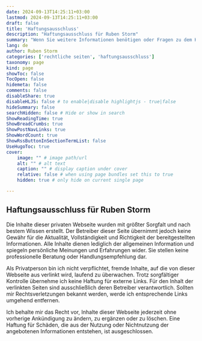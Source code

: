 ```yaml
---
date: 2024-09-13T14:25:11+03:00
lastmod: 2024-09-13T14:25:11+03:00
draft: false
title: 'Haftungsausschluss'
description: "Haftungsausschluss für Ruben Storm"
summary: "Wenn Sie weitere Informationen benötigen oder Fragen zu dem Haftungsausschluss auf meiner Webseite haben, können Sie mich gerne per E-Mail kontaktieren. Mein Haftungsausschluss wurde mit Hilfe eines Generators erstellt."
lang: de
author: Ruben Storm
categories: ['rechtliche seiten', 'haftungsausschluss']
taxonomy: page
kind: page
showToc: false
TocOpen: false
hidemeta: false
comments: false
disableShare: true
disableHLJS: false # to enable|disable highlightjs - true|false
hideSummary: false
searchHidden: false # Hide or show in search
ShowReadingTime: true
ShowBreadCrumbs: true
ShowPostNavLinks: true
ShowWordCount: true
ShowRssButtonInSectionTermList: false
UseHugoToc: true
cover:
    image: "" # image path/url
    alt: "" # alt text
    caption: "" # display caption under cover
    relative: false # when using page bundles set this to true
    hidden: true # only hide on current single page

---
```



## Haftungsausschluss für Ruben Storm

Die Inhalte dieser privaten Webseite wurden mit größter Sorgfalt und nach bestem Wissen erstellt. Der Betreiber dieser Seite übernimmt jedoch keine Gewähr für die Aktualität, Vollständigkeit und Richtigkeit der bereitgestellten Informationen. Alle Inhalte dienen lediglich der allgemeinen Information und spiegeln persönliche Meinungen und Erfahrungen wider. Sie stellen keine professionelle Beratung oder Handlungsempfehlung dar.

Als Privatperson bin ich nicht verpflichtet, fremde Inhalte, auf die von dieser Webseite aus verlinkt wird, laufend zu überwachen. Trotz sorgfältiger Kontrolle übernehme ich keine Haftung für externe Links. Für den Inhalt der verlinkten Seiten sind ausschließlich deren Betreiber verantwortlich. Sollten mir Rechtsverletzungen bekannt werden, werde ich entsprechende Links umgehend entfernen.

Ich behalte mir das Recht vor, Inhalte dieser Webseite jederzeit ohne vorherige Ankündigung zu ändern, zu ergänzen oder zu löschen. Eine Haftung für Schäden, die aus der Nutzung oder Nichtnutzung der angebotenen Informationen entstehen, ist ausgeschlossen.